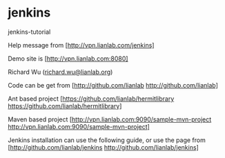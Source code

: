 jenkins
=======

jenkins-tutorial

Help message from [http://vpn.lianlab.com/jenkins] 

Demo site is [http://vpn.lianlab.com:8080]

Richard Wu (richard.wu@lianlab.org)


Code can be get from [http://github.com/lianlab http://github.com/lianlab]

Ant based project [https://github.com/lianlab/hermitlibrary https://github.com/lianlab/hermitlibrary]

Maven based project [http://vpn.lianlab.com:9090/sample-mvn-project http://vpn.lianlab.com:9090/sample-mvn-project]


Jenkins installation can use the following guide, or use the page from [http://github.com/lianlab/jenkins http://github.com/lianlab/jenkins]


